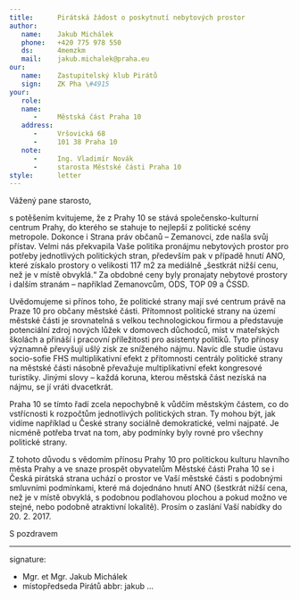 ```yaml
---
title:      Pirátská žádost o poskytnutí nebytových prostor
author:
   name:    Jakub Michálek
   phone:   +420 775 978 550
   ds:      4memzkm
   mail:    jakub.michalek@praha.eu
our:
   name:    Zastupitelský klub Pirátů
   sign:    ZK Pha \#4915
your:
   role:    
   name:    
      -     Městská část Praha 10
   address:
      -     Vršovická 68
      -     101 38 Praha 10
   note:
      -     Ing. Vladimír Novák
      -     starosta Městské části Praha 10
style:      letter
---
```


Vážený pane starosto,

s potěšením kvitujeme, že z Prahy 10 se stává společensko-kulturní centrum Prahy, do kterého se stahuje to nejlepší z politické scény metropole. Dokonce i Strana práv občanů – Zemanovci, zde našla svůj přístav. Velmi nás překvapila Vaše politika pronájmu nebytových prostor pro potřeby jednotlivých politických stran, především pak v případě hnutí ANO, které získalo prostory o velikosti 117 m2 za mediálně „šestkrát nižší cenu, než je v místě obvyklá.“ Za obdobné ceny byly pronajaty nebytové prostory i dalším stranám – například Zemanovcům, ODS, TOP 09 a ČSSD.

Uvědomujeme si přínos toho, že politické strany mají své centrum právě na Praze 10 pro občany městské části. Přítomnost politické strany na území městské části je srovnatelná s velkou technologickou firmou a představuje potenciální zdroj nových lůžek v domovech důchodců, míst v mateřských školách a přináší i pracovní příležitosti pro asistenty politiků. Tyto přínosy významně převyšují ušlý zisk ze sníženého nájmu. Navíc dle studie ústavu socio-sofie FHS multiplikativní efekt z přítomnosti centrály politické strany na městské části násobně převažuje multiplikativní efekt kongresové turistiky. Jinými slovy – každá koruna, kterou městská část nezíská na nájmu, se jí vráti dvacetkrát. 

Praha 10 se tímto řadí zcela nepochybně k vůdčím městským částem, co do vstřícnosti k rozpočtům jednotlivých politických stran. Ty mohou být, jak vidíme například u České strany sociálně demokratické, velmi najpaté. Je nicméně potřeba trvat na tom, aby podmínky byly rovné pro všechny politické strany.

Z tohoto důvodu s vědomím přínosu Prahy 10 pro politickou kulturu hlavního města Prahy a ve snaze prospět obyvatelům Městské části Praha 10 se i Česká pirátská strana uchází o prostor ve Vaší městské části s podobnými smluvními podmínkami, které má dojednáno hnutí ANO (šestkrát nižší cena, než je v místě obvyklá, s podobnou podlahovou plochou a pokud možno ve stejné, nebo podobně atraktivní lokalitě). Prosím o zaslání Vaší nabídky do 20. 2. 2017.

S pozdravem

---
signature: 
  - Mgr. et Mgr. Jakub Michálek
  - místopředseda Pirátů
abbr:       jakub
...
